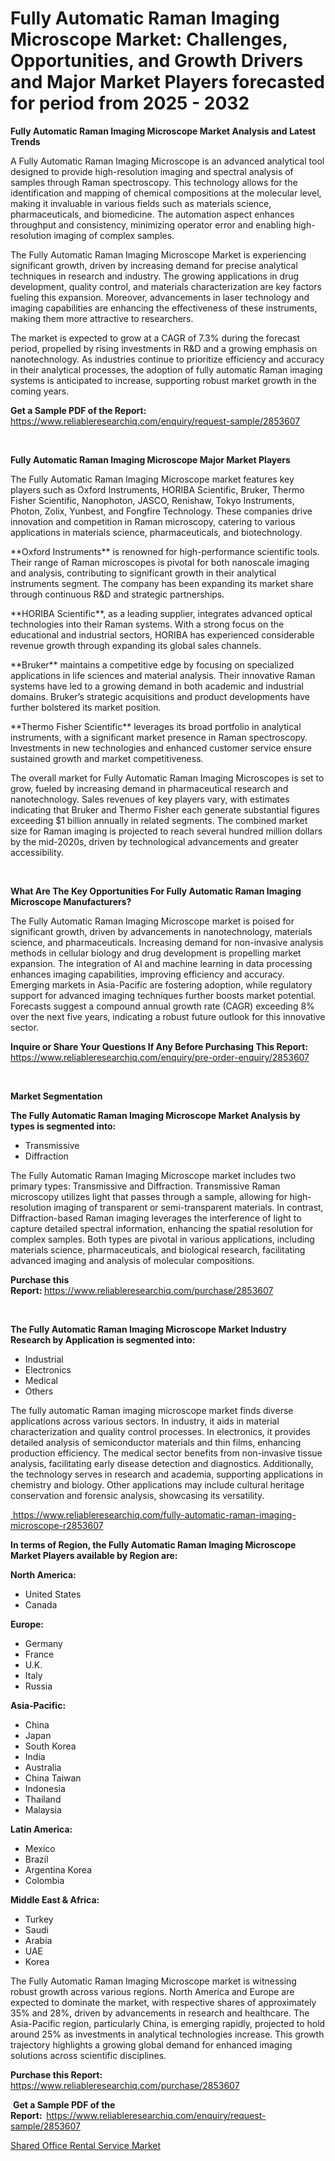 <p><h1>Fully Automatic Raman Imaging Microscope Market: Challenges, Opportunities, and Growth Drivers and Major Market Players forecasted for period from 2025 - 2032</h1></p><p><strong>Fully Automatic Raman Imaging Microscope Market Analysis and Latest Trends</strong></p>
<p><p>A Fully Automatic Raman Imaging Microscope is an advanced analytical tool designed to provide high-resolution imaging and spectral analysis of samples through Raman spectroscopy. This technology allows for the identification and mapping of chemical compositions at the molecular level, making it invaluable in various fields such as materials science, pharmaceuticals, and biomedicine. The automation aspect enhances throughput and consistency, minimizing operator error and enabling high-resolution imaging of complex samples.</p><p>The Fully Automatic Raman Imaging Microscope Market is experiencing significant growth, driven by increasing demand for precise analytical techniques in research and industry. The growing applications in drug development, quality control, and materials characterization are key factors fueling this expansion. Moreover, advancements in laser technology and imaging capabilities are enhancing the effectiveness of these instruments, making them more attractive to researchers.</p><p>The market is expected to grow at a CAGR of 7.3% during the forecast period, propelled by rising investments in R&D and a growing emphasis on nanotechnology. As industries continue to prioritize efficiency and accuracy in their analytical processes, the adoption of fully automatic Raman imaging systems is anticipated to increase, supporting robust market growth in the coming years.</p></p>
<p><strong>Get a Sample PDF of the Report:&nbsp;</strong> <a href="https://www.reliableresearchiq.com/enquiry/request-sample/2853607?utm_campaign=3058&utm_medium=2&utm_source=Github&utm_content=ia&utm_term=12032025&utm_id=fully-automatic-raman-imaging-microscope">https://www.reliableresearchiq.com/enquiry/request-sample/2853607</a></p>
<p>&nbsp;</p>
<p><strong>Fully Automatic Raman Imaging Microscope Major Market Players</strong></p>
<p><p>The Fully Automatic Raman Imaging Microscope market features key players such as Oxford Instruments, HORIBA Scientific, Bruker, Thermo Fisher Scientific, Nanophoton, JASCO, Renishaw, Tokyo Instruments, Photon, Zolix, Yunbest, and Fongfire Technology. These companies drive innovation and competition in Raman microscopy, catering to various applications in materials science, pharmaceuticals, and biotechnology.</p><p>**Oxford Instruments** is renowned for high-performance scientific tools. Their range of Raman microscopes is pivotal for both nanoscale imaging and analysis, contributing to significant growth in their analytical instruments segment. The company has been expanding its market share through continuous R&D and strategic partnerships.</p><p>**HORIBA Scientific**, as a leading supplier, integrates advanced optical technologies into their Raman systems. With a strong focus on the educational and industrial sectors, HORIBA has experienced considerable revenue growth through expanding its global sales channels.</p><p>**Bruker** maintains a competitive edge by focusing on specialized applications in life sciences and material analysis. Their innovative Raman systems have led to a growing demand in both academic and industrial domains. Bruker’s strategic acquisitions and product developments have further bolstered its market position.</p><p>**Thermo Fisher Scientific** leverages its broad portfolio in analytical instruments, with a significant market presence in Raman spectroscopy. Investments in new technologies and enhanced customer service ensure sustained growth and market competitiveness.</p><p>The overall market for Fully Automatic Raman Imaging Microscopes is set to grow, fueled by increasing demand in pharmaceutical research and nanotechnology. Sales revenues of key players vary, with estimates indicating that Bruker and Thermo Fisher each generate substantial figures exceeding $1 billion annually in related segments. The combined market size for Raman imaging is projected to reach several hundred million dollars by the mid-2020s, driven by technological advancements and greater accessibility.</p></p>
<p>&nbsp;</p>
<p><strong>What Are The Key Opportunities For Fully Automatic Raman Imaging Microscope Manufacturers?</strong></p>
<p><p>The Fully Automatic Raman Imaging Microscope market is poised for significant growth, driven by advancements in nanotechnology, materials science, and pharmaceuticals. Increasing demand for non-invasive analysis methods in cellular biology and drug development is propelling market expansion. The integration of AI and machine learning in data processing enhances imaging capabilities, improving efficiency and accuracy. Emerging markets in Asia-Pacific are fostering adoption, while regulatory support for advanced imaging techniques further boosts market potential. Forecasts suggest a compound annual growth rate (CAGR) exceeding 8% over the next five years, indicating a robust future outlook for this innovative sector.</p></p>
<p><strong>Inquire or Share Your Questions If Any Before Purchasing This Report:</strong> <a href="https://www.reliableresearchiq.com/enquiry/pre-order-enquiry/2853607?utm_campaign=3058&utm_medium=2&utm_source=Github&utm_content=ia&utm_term=12032025&utm_id=fully-automatic-raman-imaging-microscope">https://www.reliableresearchiq.com/enquiry/pre-order-enquiry/2853607</a></p>
<p>&nbsp;</p>
<p><strong>Market Segmentation</strong></p>
<p><strong>The Fully Automatic Raman Imaging Microscope Market Analysis by types is segmented into:</strong></p>
<p><ul><li>Transmissive</li><li>Diffraction</li></ul></p>
<p><p>The Fully Automatic Raman Imaging Microscope market includes two primary types: Transmissive and Diffraction. Transmissive Raman microscopy utilizes light that passes through a sample, allowing for high-resolution imaging of transparent or semi-transparent materials. In contrast, Diffraction-based Raman imaging leverages the interference of light to capture detailed spectral information, enhancing the spatial resolution for complex samples. Both types are pivotal in various applications, including materials science, pharmaceuticals, and biological research, facilitating advanced imaging and analysis of molecular compositions.</p></p>
<p><strong>Purchase this Report:&nbsp;</strong><a href="https://www.reliableresearchiq.com/purchase/2853607?utm_campaign=3058&utm_medium=2&utm_source=Github&utm_content=ia&utm_term=12032025&utm_id=fully-automatic-raman-imaging-microscope">https://www.reliableresearchiq.com/purchase/2853607</a></p>
<p>&nbsp;</p>
<p><strong>The Fully Automatic Raman Imaging Microscope Market Industry Research by Application is segmented into:</strong></p>
<p><ul><li>Industrial</li><li>Electronics</li><li>Medical</li><li>Others</li></ul></p>
<p><p>The fully automatic Raman imaging microscope market finds diverse applications across various sectors. In industry, it aids in material characterization and quality control processes. In electronics, it provides detailed analysis of semiconductor materials and thin films, enhancing production efficiency. The medical sector benefits from non-invasive tissue analysis, facilitating early disease detection and diagnostics. Additionally, the technology serves in research and academia, supporting applications in chemistry and biology. Other applications may include cultural heritage conservation and forensic analysis, showcasing its versatility.</p></p>
<p><a href="https://www.reliableresearchiq.com/fully-automatic-raman-imaging-microscope-r2853607?utm_campaign=3058&utm_medium=2&utm_source=Github&utm_content=ia&utm_term=12032025&utm_id=fully-automatic-raman-imaging-microscope">&nbsp;https://www.reliableresearchiq.com/fully-automatic-raman-imaging-microscope-r2853607</a></p>
<p><strong>In terms of Region, the Fully Automatic Raman Imaging Microscope Market Players available by Region are:</strong></p>
<p>
    <p> <strong> North America: </strong>
        <ul>
            <li>United States</li>
            <li>Canada</li>
        </ul>
        </p> 
    <p> <strong> Europe: </strong>
        <ul>
            <li>Germany</li>
            <li>France</li>
            <li>U.K.</li>
            <li>Italy</li>
            <li>Russia</li>
        </ul>
        </p> 
    <p> <strong> Asia-Pacific: </strong>
        <ul>
            <li>China</li>
            <li>Japan</li>
            <li>South Korea</li>
            <li>India</li>
            <li>Australia</li>
            <li>China Taiwan</li>
            <li>Indonesia</li>
            <li>Thailand</li>
            <li>Malaysia</li>
        </ul>
        </p> 
    <p> <strong> Latin America: </strong>
        <ul>
            <li>Mexico</li>
            <li>Brazil</li>
            <li>Argentina Korea</li>
            <li>Colombia</li>
        </ul>
        </p> 
    <p> <strong> Middle East & Africa: </strong>
        <ul>
            <li>Turkey</li>
            <li>Saudi</li>
            <li>Arabia</li>
            <li>UAE</li>
            <li>Korea</li>
        </ul>
    </p>
    </p>
<p><p>The Fully Automatic Raman Imaging Microscope market is witnessing robust growth across various regions. North America and Europe are expected to dominate the market, with respective shares of approximately 35% and 28%, driven by advancements in research and healthcare. The Asia-Pacific region, particularly China, is emerging rapidly, projected to hold around 25% as investments in analytical technologies increase. This growth trajectory highlights a growing global demand for enhanced imaging solutions across scientific disciplines.</p></p>
<p><strong>Purchase this Report: </strong><a href="https://www.reliableresearchiq.com/purchase/2853607?utm_campaign=3058&utm_medium=2&utm_source=Github&utm_content=ia&utm_term=12032025&utm_id=fully-automatic-raman-imaging-microscope">https://www.reliableresearchiq.com/purchase/2853607</a></p>
<p>&nbsp;<strong>Get a Sample PDF of the Report:&nbsp;&nbsp;</strong><a href="https://www.reliableresearchiq.com/enquiry/request-sample/2853607?utm_campaign=3058&utm_medium=2&utm_source=Github&utm_content=ia&utm_term=12032025&utm_id=fully-automatic-raman-imaging-microscope">https://www.reliableresearchiq.com/enquiry/request-sample/2853607</a></p>
<p><strong></strong></p>
<p><p><a href="https://github.com/hammelximalschid/Market-Research-Report-List-1/blob/main/shared-office-rental-service-market.md?utm_campaign=3058&utm_medium=2&utm_source=Github&utm_content=ia&utm_term=12032025&utm_id=fully-automatic-raman-imaging-microscope">Shared Office Rental Service Market</a></p></p>